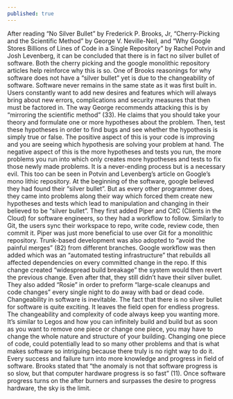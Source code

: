 ```yaml
---
published: true
---
```

After reading “No Silver Bullet” by Frederick P. Brooks, Jr, “Cherry-Picking and the Scientific Method” by George V. Neville-Neil, and “Why Google Stores Billions of Lines of Code in a Single Repository” by Rachel Potvin and Josh Levenberg, it can be concluded that there is in fact no silver bullet of software. Both the cherry picking and the google monolithic repository articles help reinforce why this is so.
One of Brooks reasonings for why software does not have a “silver bullet” yet is due to the changeability of software. Software never remains in the same state as it was first built in. Users constantly want to add new desires and features which will always bring about new errors, complications and security measures that then must be factored in. The way George recommends attacking this is by “mirroring the scientific method” (33). He claims that you should take your theory and formulate one or more hypotheses about the problem. Then, test these hypotheses in order to find bugs and see whether the hypothesis is simply true or false. The positive aspect of this is your code is improving and you are seeing which hypothesis are solving your problem at hand. The negative aspect of this is the more hypotheses and tests you run, the more problems you run into which only creates more hypotheses and tests to fix those newly made problems. It is a never-ending process but is a necessary evil. This too can be seen in Potvin and Levenberg’s article on Google’s mono lithic repository. 
At the beginning of the software, google believed they had found their “silver bullet”. But as every other programmer does, they came into problems along their way which forced them create new hypotheses and tests which lead to manipulation and changing in their believed to be “silver bullet”. They first added Piper and CitC (Clients in the Cloud) for software engineers, so they had a workflow to follow. Similarly to Git, the users sync their workspace to repo, write code, review code, then commit it. Piper was just more beneficial to use over Git for a monolithic repository. Trunk-based development was also adopted to “avoid the painful merges” (82) from different branches. Google workflow was then added which was an “automated testing infrastructure” that rebuilds all affected dependencies on every committed change in the repo. If this change created “widespread build breakage” the system would then revert the previous change. Even after that, they still didn’t have their silver bullet. They also added “Rosie” in order to preform “large-scale cleanups and code changes” every single night to do away with bad or dead code. Changeability in software is inevitable.
The fact that there is no silver bullet for software is quite exciting. It leaves the field open for endless progress. The changeability and complexity of code always keep you wanting more. It’s similar to Legos and how you can infinitely build and build but as soon as you want to remove one piece or change one piece, you may have to change the whole nature and structure of your building. Changing one piece of code, could potentially lead to so many other problems and that is what makes software so intriguing because there truly is no right way to do it. Every success and failure turn into more knowledge and progress in field of software.  Brooks stated that “the anomaly is not that software progress is so slow, but that computer hardware progress is so fast” (11). Once software progress turns on the after burners and surpasses the desire to progress hardware, the sky is the limit.
